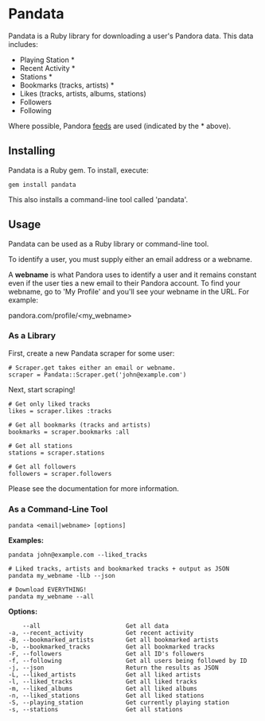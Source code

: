 # Pandata

Pandata is a Ruby library for downloading a user's Pandora data. This data includes:

- Playing Station *
- Recent Activity *
- Stations *
- Bookmarks (tracks, artists) *
- Likes (tracks, artists, albums, stations)
- Followers
- Following

Where possible, Pandora [feeds][1] are used (indicated by the * above).

## Installing

Pandata is a Ruby gem. To install, execute:

    gem install pandata

This also installs a command-line tool called 'pandata'.

## Usage

Pandata can be used as a Ruby library or command-line tool.

To identify a user, you must supply either an email address or a webname.

A **webname** is what Pandora uses to identify a user and it remains constant even if the user ties a new email to their Pandora account.
To find your webname, go to 'My Profile' and you'll see your webname in the URL. For example:

pandora.com/profile/\<my_webname\>

### As a Library

First, create a new Pandata scraper for some user:

    # Scraper.get takes either an email or webname.
    scraper = Pandata::Scraper.get('john@example.com')

Next, start scraping!

    # Get only liked tracks
    likes = scraper.likes :tracks
    
    # Get all bookmarks (tracks and artists)
    bookmarks = scraper.bookmarks :all
    
    # Get all stations
    stations = scraper.stations
    
    # Get all followers
    followers = scraper.followers

Please see the documentation for more information.

### As a Command-Line Tool

    pandata <email|webname> [options]

**Examples:**

    pandata john@example.com --liked_tracks

    # Liked tracks, artists and bookmarked tracks + output as JSON
    pandata my_webname -lLb --json
    
    # Download EVERYTHING!
    pandata my_webname --all

**Options:**

        --all                        Get all data
    -a, --recent_activity            Get recent activity
    -B, --bookmarked_artists         Get all bookmarked artists
    -b, --bookmarked_tracks          Get all bookmarked tracks
    -F, --followers                  Get all ID's followers
    -f, --following                  Get all users being followed by ID
    -j, --json                       Return the results as JSON
    -L, --liked_artists              Get all liked artists
    -l, --liked_tracks               Get all liked tracks
    -m, --liked_albums               Get all liked albums
    -n, --liked_stations             Get all liked stations
    -S, --playing_station            Get currently playing station
    -s, --stations                   Get all stations


[1]: http://www.pandora.com/feeds
